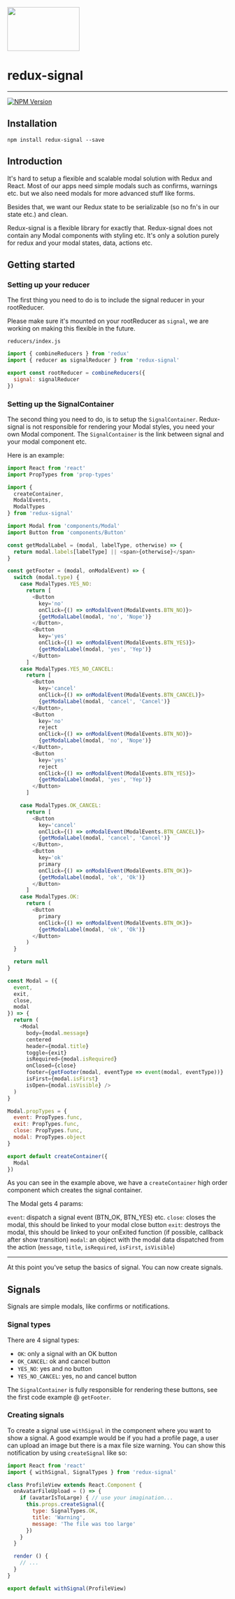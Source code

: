 [<img src="https://raw.githubusercontent.com/mikevercoelen/redux-signal/master/logo.png" class="logo" height="100" width="165"/>](http://mikevercoelen.github.io/redux-signal/)

# redux-signal

---

[![NPM Version](https://img.shields.io/npm/v/redux-signal.svg?style=flat)](https://www.npmjs.com/package/redux-signal)

## Installation

`npm install redux-signal --save`

## Introduction
It's hard to setup a flexible and scalable modal solution with Redux and React.
Most of our apps need simple modals such as confirms, warnings etc. but we also need modals for more advanced stuff like forms.

Besides that, we want our Redux state to be serializable (so no fn's in our state etc.) and clean.

Redux-signal is a flexible library for exactly that. Redux-signal does not contain any Modal components with styling etc.
It's only a solution purely for redux and your modal states, data, actions etc.

## Getting started

### Setting up your reducer

The first thing you need to do is to include the signal reducer in your rootReducer.

Please make sure it's mounted on your rootReducer as `signal`, we are working on making this flexible in the future.

`reducers/index.js`

```js
import { combineReducers } from 'redux'
import { reducer as signalReducer } from 'redux-signal'

export const rootReducer = combineReducers({
  signal: signalReducer
})
```

### Setting up the SignalContainer

The second thing you need to do, is to setup the `SignalContainer`.
Redux-signal is not responsible for rendering your Modal styles, you need your own Modal component.
The `SignalContainer` is the link between signal and your modal component etc.

Here is an example: 

```js
import React from 'react'
import PropTypes from 'prop-types'

import {
  createContainer,
  ModalEvents,
  ModalTypes
} from 'redux-signal'

import Modal from 'components/Modal'
import Button from 'components/Button'

const getModalLabel = (modal, labelType, otherwise) => {
  return modal.labels[labelType] || <span>{otherwise}</span>
}

const getFooter = (modal, onModalEvent) => {
  switch (modal.type) {
    case ModalTypes.YES_NO:
      return [
        <Button
          key='no'
          onClick={() => onModalEvent(ModalEvents.BTN_NO)}>
          {getModalLabel(modal, 'no', 'Nope')}
        </Button>,
        <Button
          key='yes'
          onClick={() => onModalEvent(ModalEvents.BTN_YES)}>
          {getModalLabel(modal, 'yes', 'Yep')}
        </Button>
      ]
    case ModalTypes.YES_NO_CANCEL:
      return [
        <Button
          key='cancel'
          onClick={() => onModalEvent(ModalEvents.BTN_CANCEL)}>
          {getModalLabel(modal, 'cancel', 'Cancel')}
        </Button>,
        <Button
          key='no'
          reject
          onClick={() => onModalEvent(ModalEvents.BTN_NO)}>
          {getModalLabel(modal, 'no', 'Nope')}
        </Button>,
        <Button
          key='yes'
          reject
          onClick={() => onModalEvent(ModalEvents.BTN_YES)}>
          {getModalLabel(modal, 'yes', 'Yep')}
        </Button>
      ]

    case ModalTypes.OK_CANCEL:
      return [
        <Button
          key='cancel'
          onClick={() => onModalEvent(ModalEvents.BTN_CANCEL)}>
          {getModalLabel(modal, 'cancel', 'Cancel')}
        </Button>,
        <Button
          key='ok'
          primary
          onClick={() => onModalEvent(ModalEvents.BTN_OK)}>
          {getModalLabel(modal, 'ok', 'Ok')}
        </Button>
      ]
    case ModalTypes.OK:
      return (
        <Button
          primary
          onClick={() => onModalEvent(ModalEvents.BTN_OK)}>
          {getModalLabel(modal, 'ok', 'Ok')}
        </Button>
      )
  }

  return null
}

const Modal = ({
  event,
  exit,
  close,
  modal
}) => {
  return (
    <Modal
      body={modal.message}
      centered
      header={modal.title}
      toggle={exit}
      isRequired={modal.isRequired}
      onClosed={close}
      footer={getFooter(modal, eventType => event(modal, eventType))}
      isFirst={modal.isFirst}
      isOpen={modal.isVisible} />
  )
}

Modal.propTypes = {
  event: PropTypes.func,
  exit: PropTypes.func,
  close: PropTypes.func,
  modal: PropTypes.object
}

export default createContainer({
  Modal
})
```

As you can see in the example above, we have a `createContainer` high order component which creates the signal container.

The Modal gets 4 params:

`event`: dispatch a signal event (BTN_OK, BTN_YES) etc.
`close`: closes the modal, this should be linked to your modal close button
`exit`:  destroys the modal, this should be linked to your onExited function (if possible, callback after show transition)
`modal`: an object with the modal data dispatched from the action (`message`, `title`, `isRequired`, `isFirst`, `isVisible`)

---

At this point you've setup the basics of signal. You can now create signals.

## Signals

Signals are simple modals, like confirms or notifications.

### Signal types

There are 4 signal types:

* `OK`: only a signal with an OK button
* `OK_CANCEL`: ok and cancel button
* `YES_NO`: yes and no button
* `YES_NO_CANCEL`: yes, no and cancel button

The `SignalContainer` is fully responsible for rendering these buttons, see the first code example @ `getFooter`.

### Creating signals

To create a signal use `withSignal` in the component where you want to show a signal. A good example would be
if you had a profile page, a user can upload an image but there is a max file size warning. You can show this
notification by using `createSignal` like so:

```js
import React from 'react'
import { withSignal, SignalTypes } from 'redux-signal'

class ProfileView extends React.Component {
  onAvatarFileUpload = () => {
    if (avatarIsToLarge) { // use your imagination...
      this.props.createSignal({
        type: SignalTypes.OK,
        title: 'Warning',
        message: 'The file was too large'
      })
    }
  }

  render () {
    // ...
  }
}

export default withSignal(ProfileView)
```
